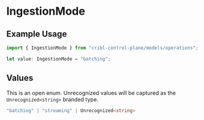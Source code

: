 # IngestionMode

## Example Usage

```typescript
import { IngestionMode } from "cribl-control-plane/models/operations";

let value: IngestionMode = "batching";
```

## Values

This is an open enum. Unrecognized values will be captured as the `Unrecognized<string>` branded type.

```typescript
"batching" | "streaming" | Unrecognized<string>
```